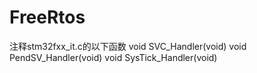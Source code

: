 # FreeRtos
注释stm32fxx_it.c的以下函数
void SVC_Handler(void)
void PendSV_Handler(void)
void SysTick_Handler(void)
